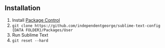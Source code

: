 ## Installation

1. Install [Package Control](https://packagecontrol.io/installation)
2. `git clone https://github.com/independentgeorge/sublime-text-config {DATA FOLDER}/Packages/User`
3. Run Sublime Text
4. `git reset --hard`
